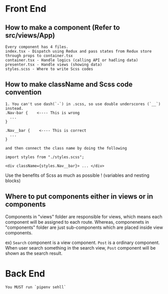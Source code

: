 # Front End

## How to make a component (Refer to src/views/App)

```
Every component has 4 files.
index.tsx - Dispatch using Redux and pass states from Redux store through props to container.tsx
container.tsx - Handle logics (calling API or hadling data)
presenter.tsx - Handle views (showing data)
styles.scss - Where to write Scss codes
```

## How to make className and Scss code convention

```
1. You can't use dash(`-`) in .scss, so use double underscores (`__`) instead.
.Nav-bar {    <---- This is wrong
  ...
}

.Nav__bar {    <---- This is correct
  ...
}

and then connect the class name by doing the following

import styles from "./styles.scss";

<div className={styles.Nav__bar}> ... </div>
```

Use the benefits of Scss as much as possible ! (variables and nesting blocks)

## Where to put components either in views or in components

Components in "views" folder are responsible for views, which means each component will be assigned to each route. Whereas, componenets in "components" folder are just sub-components which are placed inside view components.

ex) `Search` component is a view component. `Post` is a ordinary component. When user search something in the search view, `Post` component will be shown as the search result.

# Back End

```
You MUST run `pipenv sehll`
```
